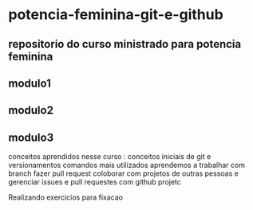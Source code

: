 # potencia-feminina-git-e-github
## repositorio do curso ministrado para potencia feminina


## modulo1
## modulo2
## modulo3

conceitos aprendidos nesse curso : conceitos iniciais de git e versionamentos
comandos mais utilizados
aprendemos a trabalhar com branch
fazer pull request
coloborar com projetos de outras pessoas
e gerenciar issues e pull requestes com github projetc

Realizando exercicios para fixacao